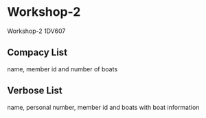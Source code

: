 # Workshop-2
Workshop-2 1DV607

## Compacy List
name, member id and number of boats

## Verbose List
name, personal number, member id and boats with boat information